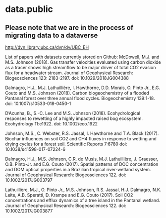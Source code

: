 # data.public
## Please note that we are in the process of migrating data to a dataverse 
http://dvn.library.ubc.ca/dvn/dv/UBC_EH

List of papers with datasets currently stored on Github:
McDowell, M.J. and M.S. Johnson (2018). Gas transfer velocities evaluated using carbon dioxide as a tracer shows high streamflow to be major driver of total CO2 evasion flux for a headwater stream. Journal of Geophysical Research: Biogeosciences 123: 2183-2197. doi: 10.1029/2018JG004388

Dalmagro, H.J., M.J. Lathuillière, I. Hawthorne, D.D. Morais, O. Pinto Jr., E.G. Couto and M.S. Johnson (2018). Carbon biogeochemistry of a flooded Pantanal forest over three annual flood cycles. Biogeochemistry 139:1-18. doi: 10.1007/s10533-018-0450-1

D’Acunha, B., S.-C. Lee and M.S. Johnson (2018). Ecohydrological responses to rewetting of a highly impacted raised bog ecosystem. Ecohydrology 11:e1922. doi: 10.1002/eco.1922

Johnson, M.S., C. Webster, R.S. Jassal, I. Hawthorne and T.A. Black (2017). Biochar influences on soil CO2 and CH4 fluxes in response to wetting and drying cycles for a forest soil. Scientific Reports 7:6780 doi: 10.1038/s41598-017-07224-6

Dalmagro, H.J., M.S. Johnson, C.R. de Musis, M.J. Lathuillière, J. Graesser, O.B. Pinto-Jr. and E.G. Couto (2017). Spatial patterns of DOC concentration and DOM optical properties in a Brazilian tropical river-wetland system. Journal of Geophysical Research: Biogeosciences 122. doi: 10.1002/2017JG003797

Lathuillière, M.J., O. Pinto Jr., M.S. Johnson, R.S. Jassal, H.J. Dalmagro, N.K. Leite, A.B. Speratti, D. Krampe and E.G. Couto (2017). Soil CO2 concentrations and efflux dynamics of a tree island in the Pantanal wetland. Journal of Geophysical Research: Biogeosciences 122. doi: 10.1002/2017JG003877

